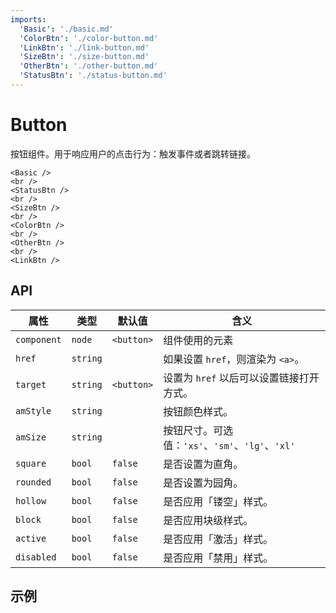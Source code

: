 ```yaml
---
imports:
  'Basic': './basic.md'
  'ColorBtn': './color-button.md'
  'LinkBtn': './link-button.md'
  'SizeBtn': './size-button.md'
  'OtherBtn': './other-button.md'
  'StatusBtn': './status-button.md'
---
```


# Button

按钮组件。用于响应用户的点击行为：触发事件或者跳转链接。


```run
<Basic />
<br />
<StatusBtn />
<br />
<SizeBtn />
<br />
<ColorBtn />
<br />
<OtherBtn />
<br />
<LinkBtn />
```


## API

| 属性          | 类型           | 默认值           | 含义        |
| ------------- | ------------- | --------------- | ---------------------------------------- |
| `component`    | `node`    | `<button>` | 组件使用的元素 |
| `href`         | `string`  |            | 如果设置 `href`，则渲染为 `<a>`。 |
| `target`       | `string`  | `<button>` | 设置为 `href` 以后可以设置链接打开方式。 |
| `amStyle`      | `string`  |            | 按钮颜色样式。 |
| `amSize`       | `string`  |            | 按钮尺寸。可选值：`'xs'`、`'sm'`、`'lg'`、`'xl'` |
| `square`       | `bool`    | `false`    | 是否设置为直角。 |
| `rounded`      | `bool`    | `false`    | 是否设置为园角。 |
| `hollow`       | `bool`    | `false`    | 是否应用「镂空」样式。 |
| `block`        | `bool`    | `false`    | 是否应用块级样式。 |
| `active`       | `bool`    | `false`    | 是否应用「激活」样式。 |
| `disabled`     | `bool`    | `false`    | 是否应用「禁用」样式。 |


## 示例
